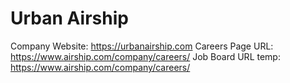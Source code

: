 # Urban Airship

Company Website: https://urbanairship.com
Careers Page URL: https://www.airship.com/company/careers/
Job Board URL temp: https://www.airship.com/company/careers/
